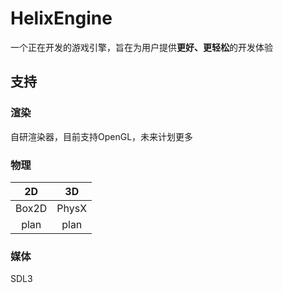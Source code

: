 # HelixEngine

一个正在开发的游戏引擎，旨在为用户提供**更好、更轻松**的开发体验

## 支持

### 渲染

自研渲染器，目前支持OpenGL，未来计划更多

### 物理

|  2D   |  3D   |
|:-----:|:-----:|
| Box2D | PhysX |
| plan  | plan  |

### 媒体

SDL3